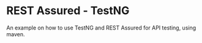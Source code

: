 # REST Assured - TestNG

An example on how to use TestNG and REST Assured for API testing, using maven.